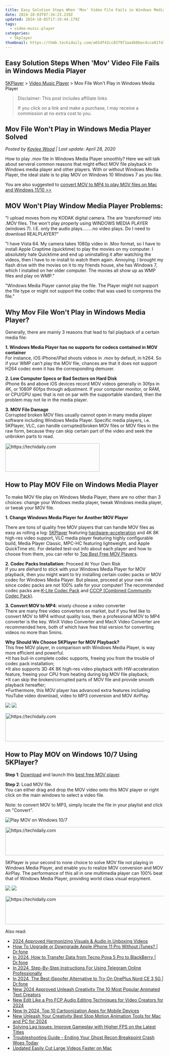 ```yaml
---
title: Easy Solution Steps When 'Mov' Video File Fails in Windows Media Player
date: 2024-10-03T07:34:23.239Z
updated: 2024-10-05T17:19:44.179Z
tags:
  - video-music-player
categories:
  - 5kplayer
thumbnail: https://thmb.techidaily.com/a65df42cc8379f3aa4b0bec4cca01f43716f0f93a74b7a32e511a24eeedbecef.jpg
---
```


## Easy Solution Steps When 'Mov' Video File Fails in Windows Media Player

[5KPlayer](https://tools.techidaily.com/5kplayer/products/) \> [Video Music Player](https://tools.techidaily.com/5kplayer/video-music-player/) \> Mov File Won't Play in Windows Media Player

>  Disclaimer: This post includes affiliate links
>
>  If you click on a link and make a purchase, I may receive a commission at no extra cost to you.
>

## Mov File Won't Play in Windows Media Player Solved

 _Posted by [Kaylee Wood](https://www.quora.com/profile/Amanda-Hu-21) | Last update: April 28, 2020_

How to play .mov file in Windows Media Player smoothly? Here we will talk about serveral common reasons that might effect MOV file playback in Windows media player and other players. With or without Windows Media Player, the ideal state is to play MOV on Windows 10 Windows 7 as you like.

You are also suggested to [convert MOV to MP4 to play MOV files on Mac and Windows 11/10 >>](https://tools.techidaily.com/winxdvd/products/)

## MOV Won't Play Window Media Player Problems:

"I upload moves from my KODAK digital camera. The are 'transformed' into .MOV files. The won't play properly using WINDOWS MEDIA PLAYER (windows 7). I.E. only the audio plays........no video plays. Do I need to download REALPLAYER?"

"I have Vista 64\. My camera takes 1080p video in .Mov format, so I have to install Apple Craptime (quicktime) to play the movies on my computer. I absolutely hate Quicktime and end up uninstalling it after watching the videos, then I have to re-install to watch them again. Annoying. I brought my flash drive with the movies on it to my friends house, she has Windows 7, which I installed on her older computer. The movies all show up as WMP files and play on WMP."

"Windows Media Player cannot play the file. The Player might not support the file type or might not support the codec that was used to compress the file."

## Why Mov File Won't Play in Windows Media Player?

Generally, there are mainly 3 reasons that lead to fail playback of a certain media file: 

**1\. Windows Media Player has no supports for codecs contained in MOV container**  
For instance, iOS iPhone/iPad shoots videos in .mov by default, in h264\. So if your WMP can't play the MOV file, chances are that it does not support H264 codec even it has the corresponding demuxer.

**2\. Low Computer Specs or Bad Sectors on Hard Disk**  
iPhone 6s and above iOS devices record MOV videos generally in 30fps in 4K, or 1080P 60fps through adjustment. If your computer monitor, or RAM, or CPU/GPU spec that is not on par with the supportable standard, then the problem may not lie in the media player. 

**3\. MOV File Damage**  
Corrupted broken MOV files usually cannot open in many media player software including Windows Media Player. Specific media players, i.e. 5KPlayer, VLC, can handle corrupted/broken MOV files or MOV files in the raw form, because they can skip certain part of the video and seek the unbroken parts to read. 

<!-- affiliate ads begin -->
<a href="https://aligracehair.sjv.io/c/5597632/2135356/19272" target="_top" id="2135356">
  <img src="//a.impactradius-go.com/display-ad/19272-2135356" border="0" alt="https://techidaily.com" width="300" height="90"/>
</a>
<img height="0" width="0" src="https://aligracehair.sjv.io/i/5597632/2135356/19272" style="position:absolute;visibility:hidden;" border="0" />
<!-- affiliate ads end -->

## How to Play MOV File on Windows Media Player

To make MOV file play on Windows Media Player, there are no other than 3 choices: change your Windows media player, tweak Windows media player, or tweak your MOV file. 

**1\. Change Windows Media Player for Another MOV Player** 

There are tons of quality free MOV players that can handle MOV files as easy as rolling a log: [5KPlayer](https://tools.techidaily.com/5kplayer/products/) featuring [hardware-acceleration](https://tools.techidaily.com/5kplayer/video-music-player/) and 4K 8K high-res video support, VLC media player featuring highly configurable build, Media Player Classic, MPC-HC featuring lightweight, and Apple QuickTime etc. For detailed test-out info about each player and how to choose from them, you can refer to [Top Best Free MOV Players](https://tools.techidaily.com/5kplayer/video-music-player/).

**2\. Codec Packs Installation:**  Proceed At Your Own Risk  
If you are diehard to stick with your Windows Media Player for MOV playback, then you might want to try installing certain codec packs or MOV codec for Windows Media Player. But please, proceed at your own risk since codec packs are not 100% safe for your computer! The recommended codec packs are:[K-Lite Codec Pack](http://www.filehippo.com/download%5Fklite%5Fcodec%5Fpack/) and [CCCP (Combined Community Codec Pack)](http://cccp-project.net/).

**3\. Convert MOV to MP4**: wisely choose a video converter  
There are many free video converters on market, but if you feel like to convert MOV to MP4 without quality loss, then a professional MOV to MP4 converter is the key. WinX Video Converter and MacX Video Converter are recommended here, both of which have free trial version for converting videos no more than 5mins.

**Why Should We Choose 5KPlayer for MOV Playback?**  
This free MOV player, in comparison with Windows Media Player, is way more efficient and powerful.   
\*It has buil-in complete codec supports, freeing you from the trouble of codec pack installation;  
\*It also supports 3D 4K 8K high-res video playback with HW-acceleration feature, freeing your CPU from heating during big MOV file playback;  
\*It can skip the broken/corrupted parts of MOV file and provide smooth playback hereafter;  
\*Furthermore, this MOV player has advanced extra features including YouTube video download, video to MP3 conversion and MOV AirPlay. 

[![](https://www.5kplayer.com/video-music-player/../button/freedownwhitewin.png)](https://tools.techidaily.com/5kplayer/products/) [![](https://www.5kplayer.com/video-music-player/../button/freedownbackmac.png)](https://tools.techidaily.com/5kplayer/products/) 

<!-- affiliate ads begin -->
<a href="https://ephamedtechinc.pxf.io/c/5597632/2137220/26400" target="_top" id="2137220">
  <img src="//a.impactradius-go.com/display-ad/26400-2137220" border="0" alt="https://techidaily.com" width="728" height="90"/>
</a>
<img height="0" width="0" src="https://ephamedtechinc.pxf.io/i/5597632/2137220/26400" style="position:absolute;visibility:hidden;" border="0" />
<!-- affiliate ads end -->

## How to Play MOV on Windows 10/7 Using 5KPlayer?

**Step 1**: [Download](https://tools.techidaily.com/5kplayer/products/) and launch this [best free MOV player](https://tools.techidaily.com/5kplayer/video-music-player/).

**Step 2**: Load MOV file.   
 You can either drag and drop the MOV video onto this MOV player or right click on the main windows to select a video file.

Note: to convert MOV to MP3, simply locate the file in your playlist and click on "Convert".

![Play MOV on Windows 10/7](https://www.5kplayer.com/video-music-player/img/dvd-player.jpg)

<!-- affiliate ads begin -->
<a href="https://aligracehair.sjv.io/c/5597632/2016170/19272" target="_top" id="2016170">
  <img src="//a.impactradius-go.com/display-ad/19272-2016170" border="0" alt="https://techidaily.com" width="728" height="90"/>
</a>
<img height="0" width="0" src="https://aligracehair.sjv.io/i/5597632/2016170/19272" style="position:absolute;visibility:hidden;" border="0" />
<!-- affiliate ads end -->

5KPlayer is your second to none choice to solve MOV file not playing in Windows Media Player, and enable you to realize MOV conversion and MOV AirPlay. The performance of this all in one multimedia player can 100% beat that of Windows Media Player, providing world class visual enjoyment. 

[![](https://www.5kplayer.com/video-music-player/../button/freedownwhitewin.png)](https://tools.techidaily.com/5kplayer/products/) [![](https://www.5kplayer.com/video-music-player/../button/freedownbackmac.png)](https://tools.techidaily.com/5kplayer/products/)

<!-- affiliate ads begin -->
<a href="https://appsumo.8odi.net/c/5597632/2137394/7443" target="_top" id="2137394">
  <img src="//a.impactradius-go.com/display-ad/7443-2137394" border="0" alt="https://techidaily.com" width="600" height="90"/>
</a>
<img height="0" width="0" src="https://appsumo.8odi.net/i/5597632/2137394/7443" style="position:absolute;visibility:hidden;" border="0" />
<!-- affiliate ads end -->

<ins class="adsbygoogle"
     style="display:block"
     data-ad-format="autorelaxed"
     data-ad-client="ca-pub-7571918770474297"
     data-ad-slot="1223367746"></ins>

<ins class="adsbygoogle"
     style="display:block"
     data-ad-client="ca-pub-7571918770474297"
     data-ad-slot="8358498916"
     data-ad-format="auto"
     data-full-width-responsive="true"></ins>

<span class="atpl-alsoreadstyle">Also read:</span>
<div><ul>
<li><a href="https://some-techniques.techidaily.com/2024-approved-harmonizing-visuals-and-audio-in-unboxing-videos/"><u>2024 Approved Harmonizing Visuals & Audio in Unboxing Videos</u></a></li>
<li><a href="https://techidaily.com/how-to-upgrade-or-downgrade-apple-iphone-11-pro-without-itunes-drfone-by-drfone-ios-system-repair-ios-system-repair/"><u>How To Upgrade or Downgrade Apple iPhone 11 Pro Without iTunes? | Dr.fone</u></a></li>
<li><a href="https://android-transfer.techidaily.com/in-2024-how-to-transfer-data-from-tecno-pova-5-pro-to-blackberry-drfone-by-drfone-transfer-from-android-transfer-from-android/"><u>In 2024, How to Transfer Data from Tecno Pova 5 Pro to BlackBerry | Dr.fone</u></a></li>
<li><a href="https://fox-boxes.techidaily.com/in-2024-step-by-step-instructions-for-using-telegram-online-professionally/"><u>In 2024, Step-By-Step Instructions For Using Telegram Online Professionally</u></a></li>
<li><a href="https://android-pokemon-go.techidaily.com/in-2024-the-best-ispoofer-alternative-to-try-on-oneplus-nord-ce-3-5g-drfone-by-drfone-virtual-android/"><u>In 2024, The Best iSpoofer Alternative to Try On OnePlus Nord CE 3 5G | Dr.fone</u></a></li>
<li><a href="https://video-ai-editor.techidaily.com/new-2024-approved-unleash-creativity-the-10-most-popular-animated-text-creators/"><u>New 2024 Approved Unleash Creativity The 10 Most Popular Animated Text Creators</u></a></li>
<li><a href="https://video-ai-editor.techidaily.com/new-edit-like-a-pro-fcp-audio-editing-techniques-for-video-creators-for-2024/"><u>New Edit Like a Pro FCP Audio Editing Techniques for Video Creators for 2024</u></a></li>
<li><a href="https://video-ai-editor.techidaily.com/new-in-2024-top-10-cartoonization-apps-for-mobile-devices/"><u>New In 2024, Top 10 Cartoonization Apps for Mobile Devices</u></a></li>
<li><a href="https://video-ai-editor.techidaily.com/new-unleash-your-creativity-best-stop-motion-animation-tools-for-mac-and-pc-for-2024/"><u>New Unleash Your Creativity Best Stop Motion Animation Tools for Mac and PC for 2024</u></a></li>
<li><a href="https://win-answers.techidaily.com/solving-lag-issues-improve-gameplay-with-higher-fps-on-the-latest-titles/"><u>Solving Lag Issues: Improve Gameplay with Higher FPS on the Latest Titles</u></a></li>
<li><a href="https://win-able.techidaily.com/troubleshooting-guide-ending-your-ghost-recon-breakpoint-crash-woes-today/"><u>Troubleshooting Guide - Ending Your Ghost Recon Breakpoint Crash Woes Today</u></a></li>
<li><a href="https://video-ai-editor.techidaily.com/updated-easily-cut-large-videos-faster-on-mac/"><u>Updated Easily Cut Large Videos Faster on Mac</u></a></li>
</ul></div>

